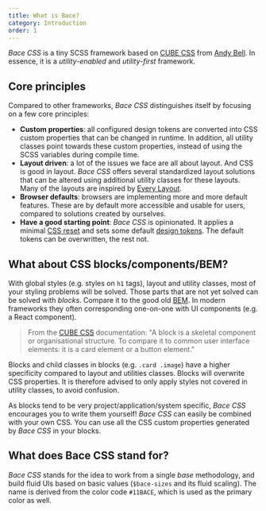 ```yaml
---
title: What is Bace?
category: Introduction
order: 1
---
```


_Bace CSS_ is a tiny SCSS framework based on [CUBE CSS](https://cube.fyi/) from [Andy Bell](https://twitter.com/piccalilli_). In essence, it is a _utility-enabled_ and _utility-first_ framework.

## Core principles

Compared to other frameworks, _Bace CSS_ distinguishes itself by focusing on a few core principles:

- **Custom properties**: all configured design tokens are converted into CSS custom properties that can be changed in runtime. In addition, all utility classes point towards these custom properties, instead of using the SCSS variables during compile time.
- **Layout driven**: a lot of the issues we face are all about layout. And CSS is good in layout. _Bace CSS_ offers several standardized layout solutions that can be altered using additional utility classes for these layouts. Many of the layouts are inspired by [Every Layout](https://every-layout.dev/).
- **Browser defaults**: browsers are implementing more and more default features. These are by default more accessible and usable for users, compared to solutions created by ourselves.
- **Have a good starting point**: _Bace CSS_ is opinionated. It applies a minimal [CSS reset](https://github.com/kevtiq/bace-css/blob/main/src/_reset.scss) and sets some default [design tokens](/tokens). The default tokens can be overwritten, the rest not.

## What about CSS blocks/components/BEM?

With global styles (e.g. styles on `h1` tags), layout and utility classes, most of your styling problems will be solved. Those parts that are not yet solved can be solved with _blocks_. Compare it to the good old [BEM](http://getbem.com/introduction/). In modern frameworks they often corresponding one-on-one with UI components (e.g. a React component).

> From the [CUBE CSS](https://cube.fyi/block.html) documentation: "A block is a skeletal component or organisational structure. To compare it to common user interface elements: it is a card element or a button element."

Blocks and child classes in blocks (e.g. `.card .image`) have a higher specificity compared to layout and utilities classes. Blocks will overwrite CSS properties. It is therefore advised to only apply styles not covered in utility classes, to avoid confusion.

As blocks tend to be very project/application/system specific, _Bace CSS_ encourages you to write them yourself! _Bace CSS_ can easily be combined with your own CSS. You can use all the CSS custom properties generated by _Bace CSS_ in your blocks.

## What does Bace CSS stand for?

_Bace CSS_ stands for the idea to work from a single _base_ methodology, and build fluid UIs based on basic values (`$bace-sizes` and its fluid scaling). The name is derived from the color code `#11BACE`, which is used as the primary color as well.
